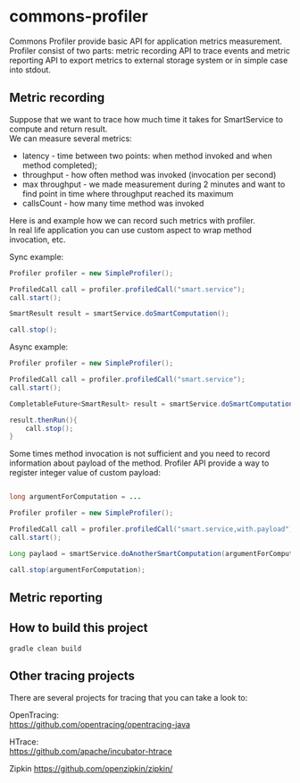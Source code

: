 # commons-profiler
Commons Profiler provide basic API for application metrics measurement.  
Profiler consist of two parts: metric recording API to trace events and metric reporting API 
to export metrics to external storage system or in simple case into stdout.  

## Metric recording

Suppose that we want to trace how much time it takes for SmartService to compute and return result.  
We can  measure several metrics: 
 - latency - time between two points: when method invoked and when method completed);
 - throughput - how often method was invoked (invocation per second)
 - max throughput - we made measurement  during 2 minutes and want to find point in time 
 where throughput reached its maximum
 - callsCount - how many time method was invoked 
 
Here is and example how we can record such metrics with profiler.  
In real life application you can use custom aspect to wrap method invocation, etc.  
 
Sync example: 
```java
Profiler profiler = new SimpleProfiler();

ProfiledCall call = profiler.profiledCall("smart.service");
call.start();

SmartResult result = smartService.doSmartComputation();

call.stop();
```

Async example: 
```java
Profiler profiler = new SimpleProfiler();

ProfiledCall call = profiler.profiledCall("smart.service");
call.start();

CompletableFuture<SmartResult> result = smartService.doSmartComputation();

result.thenRun(){ 
    call.stop();
}

```

Some times method invocation is not sufficient and you need to record information about payload 
of the method. Profiler API provide a way to register integer value of custom payload: 

```java

long argumentForComputation = ...

Profiler profiler = new SimpleProfiler();

ProfiledCall call = profiler.profiledCall("smart.service,with.payload");
call.start();

Long paylaod = smartService.doAnotherSmartComputation(argumentForComputation);

call.stop(argumentForComputation);
```

## Metric reporting

## How to build this project
```
gradle clean build
```

## Other tracing projects
There are several projects for tracing that you can take a look to:

OpenTracing:  
https://github.com/opentracing/opentracing-java  

HTrace:  
https://github.com/apache/incubator-htrace  

Zipkin
https://github.com/openzipkin/zipkin/